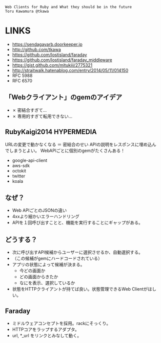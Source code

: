 ```
Web Clients for Ruby and What they should be in the future
Toru Kawamura @tkawa
```

LINKS
=====

- https://sendagayarb.doorkeeper.jp
- http://github.com/tkawa
- https://github.com/lostisland/faraday
- https://github.com/lostisland/faraday_middleware
- https://gist.github.com/mitukiii/2775321
- http://straitwalk.hatenablog.com/entry/2014/05/11/014150
- RFC 5988
- RFC 6570


「Webクライアント」のgemのアイデア
-----

- ✗ 密結合すぎて…
- ✗ 専用的すぎて転用できない…


RubyKaigi2014 HYPERMEDIA
-----

URLの変更で動かなくなる ＝ 密結合のせい
APIの説明をレスポンスに埋め込んでしまうとよい。
WebAPIごとに個別のgemがたくさんある！

- google-api-client
- aws-sdk
- octokit
- twitter
- koala


なぜ？
-----

- Web APIごとのJSONの違い
- 4xxより細かいエラーハンドリング
- APIを１回呼び出すことと、機能を実行することにギャップがある。


どうする？
-----

- 次に呼び出すAPI候補からユーザーに選択させるか、自動選択する。
- （この候補がgemにハードコードされている）
- アプリの状態によって候補が決まる。
  - 今どの画面か
  - どの画面からきたか
  - なにを表示、選択しているか
- 状態をHTTPクライアントが持てば良い。状態管理できるWeb Clientがほしい。


Faraday
-----

- ミドルウェアコンセプトを採用。rackにそっくり。
- HTTPコアをラップするアダプタ。
- url, *_url をリンクとみなして動く。

